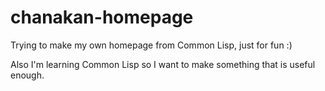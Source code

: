 # chanakan-homepage

Trying to make my own homepage from Common Lisp, just for fun :)

Also I'm learning Common Lisp so I want to make something that is useful enough.
